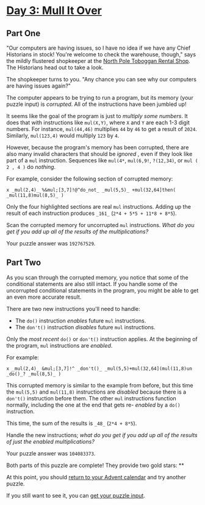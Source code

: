 # [Day 3: Mull It Over](https://adventofcode.com/2024/day/3)
## Part One

"Our computers are having issues, so I have no idea if we have any Chief
Historians in stock! You're welcome to check the warehouse, though," says the
mildly flustered shopkeeper at the [North Pole Toboggan Rental
Shop](https://adventofcode.com/2020/day/2). The Historians head out to take a look.

The shopkeeper turns to you. "Any chance you can see why our computers are
having issues again?"

The computer appears to be trying to run a program, but its memory (your
puzzle input) is _corrupted_. All of the instructions have been jumbled up!

It seems like the goal of the program is just to _multiply some numbers_. It
does that with instructions like `mul(X,Y)`, where `X` and `Y` are each 1-3
digit numbers. For instance, `mul(44,46)` multiplies `44` by `46` to get a
result of `2024`. Similarly, `mul(123,4)` would multiply `123` by `4`.

However, because the program's memory has been corrupted, there are also many
invalid characters that should be _ignored_ , even if they look like part of a
`mul` instruction. Sequences like `mul(4*`, `mul(6,9!`, `?(12,34)`, or `mul (
2 , 4 )` do _nothing_.

For example, consider the following section of corrupted memory:

    
    
    x _mul(2,4)_ %&mul;[3,7]!@^do_not_ _mul(5,5)_ +mul(32,64]then( _mul(11,8)mul(8,5)_ )

Only the four highlighted sections are real `mul` instructions. Adding up the
result of each instruction produces `_161_` (`2*4 + 5*5 + 11*8 + 8*5`).

Scan the corrupted memory for uncorrupted `mul` instructions. _What do you get
if you add up all of the results of the multiplications?_

Your puzzle answer was `192767529`.

## Part Two

As you scan through the corrupted memory, you notice that some of the
conditional statements are also still intact. If you handle some of the
uncorrupted conditional statements in the program, you might be able to get an
even more accurate result.

There are two new instructions you'll need to handle:

  * The `do()` instruction _enables_ future `mul` instructions.
  * The `don't()` instruction _disables_ future `mul` instructions.

Only the _most recent_ `do()` or `don't()` instruction applies. At the
beginning of the program, `mul` instructions are _enabled_.

For example:

    
    
    x _mul(2,4)_ &mul;[3,7]!^ _don't()_ _mul(5,5)+mul(32,64](mul(11,8)un _do()_? _mul(8,5)_ )

This corrupted memory is similar to the example from before, but this time the
`mul(5,5)` and `mul(11,8)` instructions are _disabled_ because there is a
`don't()` instruction before them. The other `mul` instructions function
normally, including the one at the end that gets re- _enabled_ by a `do()`
instruction.

This time, the sum of the results is `_48_` (`2*4 + 8*5`).

Handle the new instructions; _what do you get if you add up all of the results
of just the enabled multiplications?_

Your puzzle answer was `104083373`.

Both parts of this puzzle are complete! They provide two gold stars: **

At this point, you should [return to your Advent calendar](https://adventofcode.com/2024) and try
another puzzle.

If you still want to see it, you can [get your puzzle input](https://adventofcode.com/2024/day/3/input).
